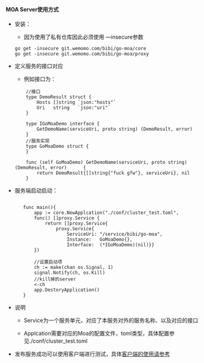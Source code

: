 #### MOA Server使用方式

* 安装：
    - 因为使用了私有仓库因此必须使用 —insecure参数
    
    ```
    go get -insecure git.wemomo.com/bibi/go-moa/core
    go get -insecure git.wemomo.com/bibi/go-moa/proxy
    ```

* 定义服务的接口对应
    - 例如接口为：

    ```goalng
        //接口
        type DemoResult struct {
            Hosts []string `json:"hosts"`
            Uri   string   `json:"uri"`
        }
        
        type IGoMoaDemo interface {
            GetDemoName(serviceUri, proto string) (DemoResult, error)
        }
        //服务实现
        type GoMoaDemo struct {
        }
        
        func (self GoMoaDemo) GetDemoName(serviceUri, proto string) (DemoResult, error)      {
            return DemoResult{[]string{"fuck gfw"}, serviceUri}, nil
        }

    ```

* 服务端启动启动：

     ```goalng

        func main(){
            app := core.NewApplcation("./conf/cluster_test.toml", 
            func() []proxy.Service {
                return []proxy.Service{
                    proxy.Service{
                        ServiceUri: "/service/bibi/go-moa",
                        Instance:   GoMoaDemo{},
                        Interface:  (*IGoMoaDemo)(nil)}}
            })
        
            //设置启动项
            ch := make(chan os.Signal, 1)
            signal.Notify(ch, os.Kill)
            //kill掉的server
            <-ch
            app.DestoryApplication()
        }

    ```

* 说明
    - Service为一个服务单元，对应了本服务对外的服务名称、以及对应的接口

    - Applcation需要对应的Moa的配置文件，toml类型，具体配置参见./conf/cluster_test.toml
* 发布服务成功可以使用客户端进行测试，具体[客户端的使用请参考](git.wemomo.com/bibi/go-moa-client/blob/master/README.md)


